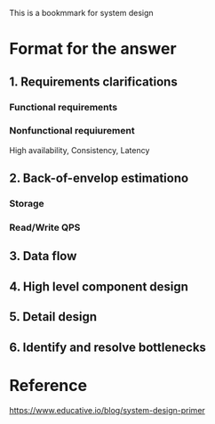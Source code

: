 This is a bookmmark for system design

# Format for the answer
## 1. Requirements clarifications
### Functional requirements
### Nonfunctional requiurement
High availability, Consistency, Latency
## 2. Back-of-envelop estimationo
### Storage
### Read/Write QPS
## 3. Data flow
## 4. High level component design
## 5. Detail design
## 6. Identify and resolve bottlenecks


# Reference
https://www.educative.io/blog/system-design-primer
